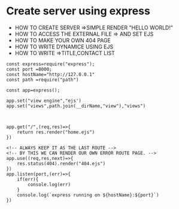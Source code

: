 # Create server using express

- HOW TO CREATE SERVER =>SIMPLE RENDER "HELLO WORLD!"
- HOW TO ACCESS THE EXTERNAL FILE => AND SET EJS
- HOW TO MAKE YOUR OWN 404 PAGE
- HOW TO WRITE DYNAMICE USING EJS
- HOW TO WRITE =>TITLE,CONTACT LIST

```
const express=require("express");
const port =8000;
const hostName="http://127.0.0.1"
const path =require("path")

const app=express();

app.set("view engine","ejs')
app.set("views",path.join(__dirName,"view"),"views")



app.get("/",(req,res)=>{
    return res.render("home.ejs")
})

<!-- ALWAYS KEEP IT AS THE LAST ROUTE -->
<!-- BY THIS WE CAN RENDER OUR OWN ERROR ROUTE PAGE. -->
app.use((req,res,next)=>{
    res.status(404).render("404.ejs")
})
app.listen(port,(err)=>{
    if(err){
        console.log(err)
    }
    console.log(`express running on ${hostName}:${port}`)
})
```
